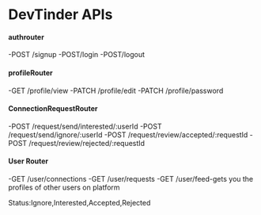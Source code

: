# DevTinder APIs
#### authrouter
-POST /signup
-POST/login
-POST/logout

#### profileRouter
-GET /profile/view
-PATCH /profile/edit
-PATCH /profile/password

#### ConnectionRequestRouter
-POST /request/send/interested/:userId
-POST /request/send/ignore/:userId
-POST /request/review/accepted/:requestId
-POST /request/review/rejected/:requestId

#### User Router
-GET /user/connections
-GET /user/requests
-GET /user/feed-gets you the profiles of other users on platform

Status:Ignore,Interested,Accepted,Rejected
